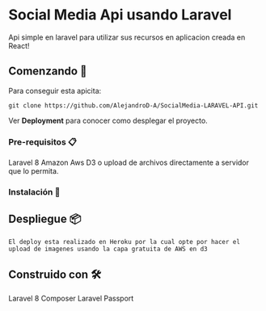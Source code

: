 # Social Media Api usando Laravel

Api simple en laravel para utilizar sus recursos en aplicacion creada en React!

## Comenzando 🚀

Para conseguir esta apicita:

```
git clone https://github.com/AlejandroD-A/SocialMedia-LARAVEL-API.git

```

Ver **Deployment** para conocer como desplegar el proyecto.

### Pre-requisitos 📋

Laravel 8
Amazon Aws D3 o upload de archivos directamente a servidor que lo permita.

### Instalación 🔧


## Despliegue 📦
    El deploy esta realizado en Heroku por la cual opte por hacer el upload de imagenes usando la capa gratuita de AWS en d3

## Construido con 🛠️

Laravel 8
Composer
Laravel Passport
